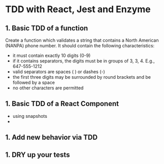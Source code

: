 # TDD with React, Jest and Enzyme

## 1. Basic TDD of a function
Create a function which validates a string that contains a North American (NANPA) phone number.
It should contain the following characteristics:
* it must contain exactly 10 digits (0-9)
* if it contains separators, the digits must be in groups of 3, 3, 4. E.g., 647-555-1212
* valid separators are spaces ( ) or dashes (-)
* the first three digits may be surrounded by round brackets and be followed by a space
* no other characters are permitted

## 1. Basic TDD of a React Component
* using snapshots
* 

## 1. Add new behavior via TDD

## 1. DRY up your tests
